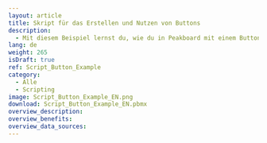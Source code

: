 ```yaml
---
layout: article
title: Skript für das Erstellen und Nutzen von Buttons
description: 
  - Mit diesem Beispiel lernst du, wie du in Peakboard mit einem Button arbeitest.
lang: de
weight: 265
isDraft: true
ref: Script_Button_Example
category:
  - Alle
  - Scripting
image: Script_Button_Example_EN.png
download: Script_Button_Example_EN.pbmx
overview_description:
overview_benefits:
overview_data_sources:
---
```

